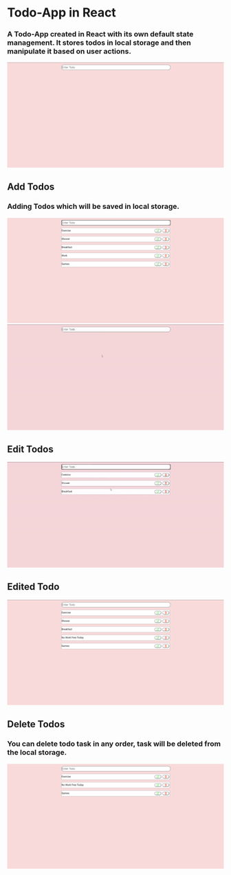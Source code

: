 # Todo-App in React
### A Todo-App created in React with its own default state management. It stores todos in local storage and then manipulate it based on user actions.
<img src="app-pics/AppMain.png">

## Add Todos
### Adding Todos which will be saved in local storage.
<img src="app-pics/AddTodos.png">
<img src="app-pics/AddTodos.gif">

## Edit Todos
<img src="app-pics/EditTodos.gif">

## Edited Todo
<img src="app-pics/EditedTodos.png">

## Delete Todos
### You can delete todo task in any order, task will be deleted from the local storage.
<img src="app-pics/DeleteTodos.png">
